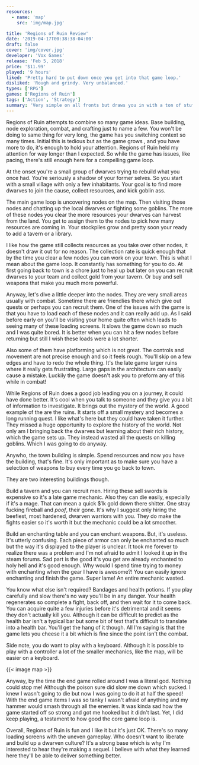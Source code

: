 ```yaml
---
resources:
  - name: 'map'
    src: 'img/map.jpg'

title: 'Regions of Ruin Review'
date: '2019-04-17T00:38:38-04:00'
draft: false
cover: 'img/cover.jpg'
developer: 'Vox Games'
release: 'Feb 5, 2018'
price: '$11.99'
played: '9 hours'
liked: 'Pretty hard to put down once you get into that game loop.'
disliked: 'Rough and grindy. Very unbalanced.'
types: ['RPG']
games: ['Regions of Ruin']
tags: ['Action', 'Strategy']
summary: 'Very simple on all fronts but draws you in with a ton of stuff to do. Can be too grindy!'
---
```


Regions of Ruin attempts to combine so many game ideas. Base building, node exploration, combat, and crafting just to name a few. You won't be doing to same thing for very long, the game has you switching context so many times. Initial this is tedious but as the game grows , and you have more to do, it's enough to hold your attention. Regions of Ruin held my attention for way longer than I expected. So while the game has issues, like pacing, there's still enough here for a compelling game loop.

At the onset you're a small group of dwarves trying to rebuild what you once had. You're seriously a shadow of your former selves. So you start with a small village with only a few inhabitants. Your goal is to find more dwarves to join the cause, collect resources, and kick goblin ass.

The main game loop is uncovering nodes on the map. Then visiting those nodes and chatting up the local dwarves or fighting some goblins. The more of these nodes you clear the more resources your dwarves can harvest from the land. You get to assign them to the nodes to pick how many resources are coming in. Your stockpiles grow and pretty soon your ready to add a tavern or a library.

I like how the game still collects resources as you take over other nodes, it doesn't draw it out for no reason. The collection rate is quick enough that by the time you clear a few nodes you can work on your town. This is what I mean about the game loop. It constantly has something for you to do. At first going back to town is a chore just to heal up but later on you can recruit dwarves to your team and collect gold from your tavern. Or buy and sell weapons that make you much more powerful.

Anyway, let's dive a little deeper into the nodes. They are very small areas usually with combat. Sometime there are friendlies there which give out quests or perhaps you can recruit them. One of the issues with the game is that you have to load each of these nodes and it can really add up. As I said before early on you'll be visiting your home quite often which leads to seeing many of these loading screens. It slows the game down so much and I was quite bored. It is better when you can hit a few nodes before returning but still I wish these loads were a lot shorter.

Also some of them have platforming which is not great. The controls and movement are not precise enough and so it feels rough. You'll skip on a few edges and have to redo the whole thing. It's the late game larger ruins where it really gets frustrating. Large gaps in the architecture can easily cause a mistake. Luckily the game doesn't ask you to preform any of this while in combat!

While Regions of Ruin does a good job leading you on a journey, it could have done better. It's cool when you talk to someone and they give you a bit of information to investigate. It brings out the mystery of the world. A good example of the are the ruins. It starts off a small mystery and becomes a long running quest. I like what's here but they could have taken it further. They missed a huge opportunity to explore the history of the world. Not only am I bringing back the dwarves but learning about their rich history, which the game sets up. They instead wasted all the quests on killing goblins. Which I was going to do anyway.

Anywho, the town building is simple. Spend resources and now you have the building, that's fine. It's only important as to make sure you have a selection of weapons to buy every time you go back to town.

They are two interesting buildings though.

Build a tavern and you can recruit men. Hiring these sell swords is expensive so it's a late game mechanic. Also they can die easily, especially if it's a mage. That can mean a quick \$1k gold down there shitter. One stray fucking fireball and _poof_, their gone. It's why I suggest only hiring the beefiest, most hardened, dwarven warriors with you. They do make the fights easier so it's worth it but the mechanic could be a lot smoother.

Build an enchanting table and you can enchant weapons. But, it's useless. It's utterly confusing. Each piece of armor can only be enchanted so much but the way it's displayed to the player is unclear. It took me forever to realize there was a problem and I'm not afraid to admit I looked it up in the steam forums. Sad part is the good it's you get are already enchanted to holy hell and it's good enough. Why would I spend time trying to money with enchanting when the gear I have is awesome?! You can easily ignore enchanting and finish the game. Super lame! An entire mechanic wasted.

You know what else isn't required? Bandages and health potions. If you play carefully and slow there's no way you'll be in any danger. Your health regenerates so complete a fight, back off, and then wait for it to come back. You can acquire quite a few injuries before it's detrimental and it seems they don't actually kill you. Although it can be difficult to predict as the health bar isn't a typical bar but some bit of text that's difficult to translate into a health bar. You'll get the hang of it though. All I'm saying is that the game lets you cheese it a bit which is fine since the point isn't the combat.

Side note, you do want to play with a keyboard. Although it is possible to play with a controller a lot of the smaller mechanics, like the map, will be easier on a keyboard.

{{< image map >}}

Anyway, by the time the end game rolled around I was a literal god. Nothing could stop me! Although the poison sure did slow me down which sucked. I knew I wasn't going to die but now I was going to do it at half the speed! With the end game items I was so tanky I wasn't afraid of anything and my hammer would smash through all the enemies. It was kinda sad how the game started off so strong and got me hooked but it didn't last. Yet, I did keep playing, a testament to how good the core game loop is.

Overall, Regions of Ruin is fun and I like it but it's just OK. There's so many loading screens with the uneven gameplay. Who doesn't want to liberate and build up a dwarven culture? It's a strong base which is why I'm interested to hear they're making a sequel. I believe with what they learned here they'll be able to deliver something better.
